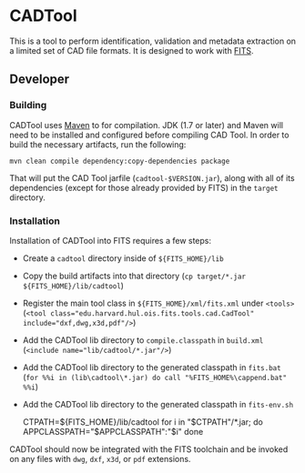 # CADTool #

This is a tool to perform identification, validation and metadata extraction on a limited set of CAD file formats.
It is designed to work with [FITS](http://projects.iq.harvard.edu/fits).

## Developer ##

### Building ###

CADTool uses [Maven](https://maven.apache.org/) to for compilation.
JDK (1.7 or later) and Maven will need to be installed and configured before compiling CAD Tool.
In order to build the necessary artifacts, run the following:

    mvn clean compile dependency:copy-dependencies package

That will put the CAD Tool jarfile (`cadtool-$VERSION.jar`), along with all of its dependencies (except for those already provided by FITS) in the `target` directory.

### Installation ###

Installation of CADTool into FITS requires a few steps:

* Create a `cadtool` directory inside of `${FITS_HOME}/lib`
* Copy the build artifacts into that directory (`cp target/*.jar ${FITS_HOME}/lib/cadtool`)
* Register the main tool class in `${FITS_HOME}/xml/fits.xml` under `<tools>` (`<tool class="edu.harvard.hul.ois.fits.tools.cad.CadTool" include="dxf,dwg,x3d,pdf"/>`)
* Add the CADTool lib directory to `compile.classpath` in `build.xml` (`<include name="lib/cadtool/*.jar"/>`)
* Add the CADTool lib directory to the generated classpath in `fits.bat` (`for %%i in (lib\cadtool\*.jar) do call "%FITS_HOME%\cappend.bat" %%i`)
* Add the CADTool lib directory to the generated classpath in `fits-env.sh`


    CTPATH=${FITS_HOME}/lib/cadtool
    for i in "$CTPATH"/*.jar; do
      APPCLASSPATH="$APPCLASSPATH":"$i"
    done

CADTool should now be integrated with the FITS toolchain and be invoked on any files with `dwg`, `dxf`, `x3d`, or `pdf` extensions.
